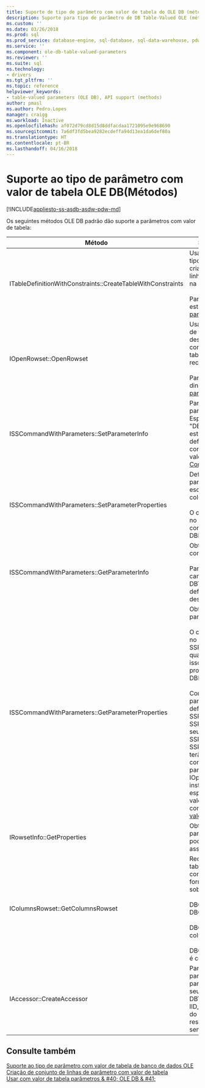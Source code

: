 ```yaml
---
title: Suporte de tipo de parâmetro com valor de tabela do OLE DB (métodos) | Microsoft Docs
description: Suporte para tipo de parâmetro de DB Table-Valued OLE (métodos)
ms.custom: ''
ms.date: 03/26/2018
ms.prod: sql
ms.prod_service: database-engine, sql-database, sql-data-warehouse, pdw
ms.service: ''
ms.component: ole-db-table-valued-parameters
ms.reviewer: ''
ms.suite: sql
ms.technology:
- drivers
ms.tgt_pltfrm: ''
ms.topic: reference
helpviewer_keywords:
- table-valued parameters (OLE DB), API support (methods)
author: pmasl
ms.author: Pedro.Lopes
manager: craigg
ms.workload: Inactive
ms.openlocfilehash: af072d79cd8d15d8ddfacdaa1721095e9e968690
ms.sourcegitcommit: 7a6df3fd5bea9282ecdeffa94d13ea1da6def80a
ms.translationtype: HT
ms.contentlocale: pt-BR
ms.lasthandoff: 04/16/2018
---
```

# <a name="ole-db-table-valued-parameter-type-support-methods"></a>Suporte ao tipo de parâmetro com valor de tabela OLE DB(Métodos)
[!INCLUDE[appliesto-ss-asdb-asdw-pdw-md](../../../includes/appliesto-ss-asdb-asdw-pdw-md.md)]

  Os seguintes métodos OLE DB padrão dão suporte a parâmetros com valor de tabela:  
  
|Método|Suporte de parâmetro com valor de tabela|  
|------------|-------------------------------------|  
|ITableDefinitionWithConstraints::CreateTableWithConstraints|Usado quando você conhece as informações de tipo de parâmetro com valor de tabela e deseja criar uma instância de um objeto do conjunto de linhas de parâmetro com valor de tabela baseado na informações do tipo.<br /><br /> Para obter mais informações, consulte "Cenário estático" em [criação de conjunto de linhas de parâmetro com valor de tabela](../../oledb/ole-db-table-valued-parameters/table-valued-parameter-rowset-creation.md).|  
|IOpenRowset::OpenRowset|Usado quando você não conhece as informações de tipo de um parâmetro com valor de tabela e deseja criar uma instância de um objeto do conjunto de linhas de parâmetro com valor de tabela em informações de metadados recuperadas do servidor.<br /><br /> Para obter mais informações, consulte "Cenário dinâmico" na [criação de conjunto de linhas de parâmetro com valor de tabela](../../oledb/ole-db-table-valued-parameters/table-valued-parameter-rowset-creation.md).|  
|ISSCommandWithParameters::SetParameterInfo|Para especificar um parâmetro de comando do parâmetro com valor de tabela, o consumidor Especifica o tipo do parâmetro como "table" ou "DBTYPE_TABLE" no *pwszName* membro da estrutura DBPARAMBINDINFO. O *ulParamSize* é definido como ~ 0. Para obter mais informações, consulte "Especificação de parâmetros com valor de tabela" em [Executing Commands Containing Table-Valued parâmetros](../../oledb/ole-db-table-valued-parameters/executing-commands-containing-table-valued-parameters.md).|  
|ISSCommandWithParameters::SetParameterProperties|Define as propriedades específicas dos parâmetros com valor de tabela, como nome do esquema, nome de tipo, ordem de coluna e colunas padrão.<br /><br /> O consumidor Especifica o ordinal do parâmetro no *iOrdinal* da estrutura SSPARAMPROPS. O conjunto de propriedades solicitado é DBPROPSET_SQLSERVERPARAMETER.|  
|ISSCommandWithParameters::GetParameterInfo|Obtém os tipos de todos os parâmetros para um comando especificado.<br /><br /> Para parâmetros com valor de tabela, o *wType* campo na estrutura DBPARAMINFO terá o tipo DBTYPE_TABLE. O *ulParamSize* campo será definido como ~ 0 para indicar comprimento desconhecido.|  
|ISSCommandWithParameters::GetParameterProperties|Obtém informações de tipo adicionais para parâmetros do tipo DBTYPE_TABLE.<br /><br /> O consumidor Especifica o ordinal do parâmetro no *iOrdinal* membro da estrutura SSPARAMPROPS. O consumidor pode solicitar qualquer uma das propriedades listadas em isscommandwithparameters:: no conjunto de propriedades DBPROPSET_SQLSERVERPARAMETER.<br /><br /> Como o consumidor não conhece o tipo de parâmetro com valor de tabela, o provedor deve definir o SSPROP_PARAM_TYPE_TYPENAME, SSPROP_PARAM_TYPE_SCHEMANAME e SSPROP_PARAM_TYPE_CATALOGNAME com seus valores corretos. As propriedades restantes, SSPROP_PARAM_TABLE_DEFAULT_COLUMNS e SSPROP_PARAM_TABLE_COLUMN_SORT_ORDER, terão seus valores padrão. Depois que o consumidor descobrir o nome do tipo de parâmetro com valor de tabela, ele usa IOpenRowset:: OPENROWSET para criar uma instância desse parâmetro com valor de tabela, especificando o nome do tipo de parâmetro com valor de tabela. Para obter mais informações, consulte [descoberta do tipo de parâmetro com valor de tabela](../../oledb/ole-db-table-valued-parameters/table-valued-parameter-type-discovery.md).|  
|IRowsetInfo::GetProperties|Obtém propriedades de conjunto de linhas de parâmetro com valor de tabela. O consumidor pode usar essas propriedades para montar associações de maneira ideal.|  
|IColumnsRowset::GetColumnsRowset|Recupera informações de metadados sobre uma tabela [!INCLUDE[ssNoVersion](../../../includes/ssnoversion-md.md)]. Para parâmetros com valor de tabela, essa mesma interface fornece informações detalhadas de metadados sobre cada coluna, como o seguinte:<br /><br /> DBCOLUMN_FLAGS indica nulidade pelo bit de DBCOLUMNFLAGS_ISNULLABLE.<br /><br /> DBCOLUMN_ISUNIQUE indica se a coluna é uma coluna de identidade.<br /><br /> DBCOLUMN_COMPUTEMODE indica se a coluna é computada.|  
|IAccessor::CreateAccessor|Para associar um objeto de conjunto de linhas de parâmetro com valor de tabela para um parâmetro de comando, crie um acessador com seu *wType* membro definido como DBTYPE_TABLE. A estrutura DBOBJECT conterá IID_IRowset ou qualquer outra interface de objeto do conjunto de linhas válido no *iid* membro. O restante dos campos é tratado de forma semelhante a DBTYPE_IUNKNOWN.|  
  
## <a name="see-also"></a>Consulte também  
 [Suporte ao tipo de parâmetro com valor de tabela de banco de dados OLE](../../oledb/ole-db-table-valued-parameters/ole-db-table-valued-parameter-type-support.md)   
 [Criação de conjunto de linhas de parâmetro com valor de tabela](../../oledb/ole-db-table-valued-parameters/table-valued-parameter-rowset-creation.md)   
 [Usar com valor de tabela parâmetros & #40; OLE DB & #41;](../../oledb/ole-db-how-to/use-table-valued-parameters-ole-db.md)  
  
  
